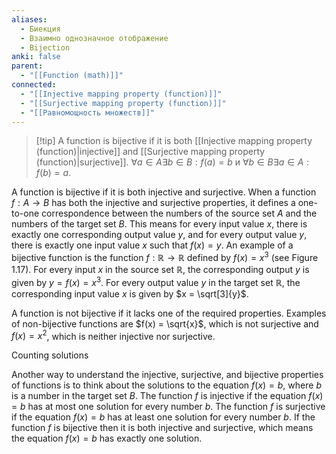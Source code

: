 ```yaml
---
aliases:
  - Биекция
  - Взаимно однозначное отображение
  - Bijection
anki: false
parent:
  - "[[Function (math)]]"
connected:
  - "[[Injective mapping property (function)]]"
  - "[[Surjective mapping property (function)]]"
  - "[[Равномощность множеств]]"
---
```


> [!tip] A function is bijective 
if it is both [[Injective mapping property (function)|injective]] and [[Surjective mapping property (function)|surjective]].
 $\forall a \in A \exists b \in B: f(a) = b$ и $\forall b \in B \exists a \in A: f(b) = a$.



A function is bijective if it is both injective and surjective. When a function $f : A \rightarrow B$ has both the injective and surjective properties, it defines a one-to-one correspondence between the numbers of the source set $A$ and the numbers of the target set $B$. This means for every input value $x$, there is exactly one corresponding output value $y$, and for every output value $y$, there is exactly one input value $x$ such that $f(x) = y$. An example of a bijective function is the function $f: \mathbb{R} \rightarrow \mathbb{R}$ defined by $f(x) = x^3$ (see Figure 1.17). For every input $x$ in the source set $\mathbb{R}$, the corresponding output $y$ is given by $y = f(x) = x^3$. For every output value $y$ in the target set $\mathbb{R}$, the corresponding input value $x$ is given by $x = \sqrt[3]{y}$.

A function is not bijective if it lacks one of the required properties. Examples of non-bijective functions are $f(x) = \sqrt{x}$, which is not surjective and $f(x) = x^2$, which is neither injective nor surjective.

Counting solutions

Another way to understand the injective, surjective, and bijective properties of functions is to think about the solutions to the equation $f(x) = b$, where $b$ is a number in the target set $B$. The function $f$ is injective if the equation $f(x) = b$ has at most one solution for every number $b$. The function $f$ is surjective if the equation $f(x) = b$ has at least one solution for every number $b$. If the function $f$ is bijective then it is both injective and surjective, which means the equation $f(x) = b$ has exactly one solution.



